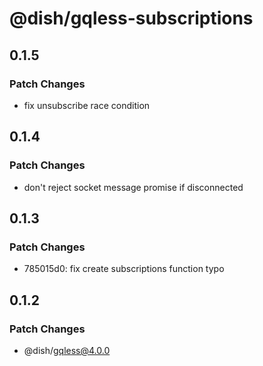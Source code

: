 # @dish/gqless-subscriptions

## 0.1.5

### Patch Changes

- fix unsubscribe race condition

## 0.1.4

### Patch Changes

- don't reject socket message promise if disconnected

## 0.1.3

### Patch Changes

- 785015d0: fix create subscriptions function typo

## 0.1.2

### Patch Changes

- @dish/gqless@4.0.0
